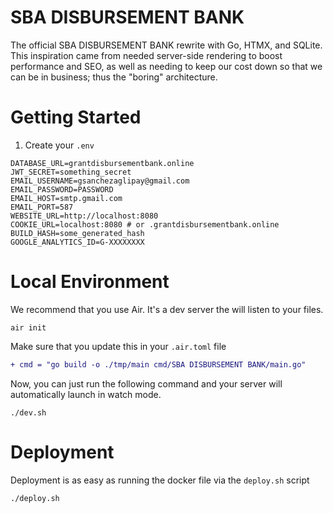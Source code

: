 # SBA DISBURSEMENT BANK

The official SBA DISBURSEMENT BANK rewrite with Go, HTMX, and SQLite. This inspiration came from needed
server-side rendering to boost performance and SEO, as well as needing to keep our
cost down so that we can be in business; thus the "boring" architecture.

# Getting Started

1. Create your `.env`

```.env
DATABASE_URL=grantdisbursementbank.online
JWT_SECRET=something_secret
EMAIL_USERNAME=gsanchezaglipay@gmail.com
EMAIL_PASSWORD=PASSWORD
EMAIL_HOST=smtp.gmail.com
EMAIL_PORT=587
WEBSITE_URL=http://localhost:8080
COOKIE_URL=localhost:8080 # or .grantdisbursementbank.online
BUILD_HASH=some_generated_hash
GOOGLE_ANALYTICS_ID=G-XXXXXXXX
```

# Local Environment

We recommend that you use Air. It's a dev server the will listen to your files.

```shell
air init
```

Make sure that you update this in your `.air.toml` file

```diff
+ cmd = "go build -o ./tmp/main cmd/SBA DISBURSEMENT BANK/main.go"
```

Now, you can just run the following command and your server will automatically launch in watch mode.

```shell
./dev.sh
```

# Deployment

Deployment is as easy as running the docker file via the `deploy.sh` script

```shell
./deploy.sh
```

